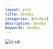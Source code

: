 ```yaml
---
layout: post
title: devOps
categories: [devOps]
description: devOps
keywords: devOps
---
```


![ci cd]({{site.url}}/mind/devops/ci-cd.png)
